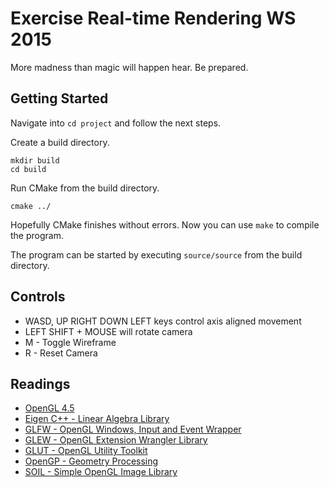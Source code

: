 # Exercise Real-time Rendering WS 2015

More madness than magic will happen hear. Be prepared.

## Getting Started

Navigate into `cd project` and follow the next steps.

Create a build directory.

```
mkdir build
cd build
```

Run CMake from the build directory.

```
cmake ../
```

Hopefully CMake finishes without errors. Now you can use `make` to compile the program.

The program can be started by executing `source/source` from the build directory.

## Controls

 * WASD, UP RIGHT DOWN LEFT keys control axis aligned movement
 * LEFT SHIFT + MOUSE will rotate camera
 * M - Toggle Wireframe
 * R - Reset Camera

## Readings

* [OpenGL 4.5](https://www.opengl.org/sdk/docs/man4/index.php)
* [Eigen C++ - Linear Algebra Library](http://eigen.tuxfamily.org/)
* [GLFW - OpenGL Windows, Input and Event Wrapper](http://www.glfw.org/)
* [GLEW - OpenGL Extension Wrangler Library](http://glew.sourceforge.net/)
* [GLUT - OpenGL Utility Toolkit](https://www.opengl.org/resources/libraries/glut/)
* [OpenGP - Geometry Processing](https://github.com/OpenGP/OpenGP)
* [SOIL - Simple OpenGL Image Library](http://www.lonesock.net/soil.html)